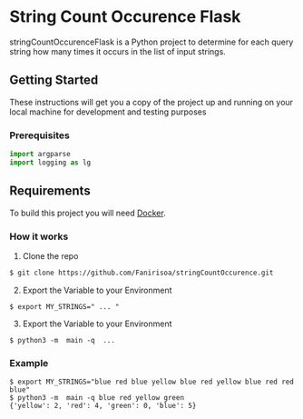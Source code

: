 # String Count Occurence Flask

stringCountOccurenceFlask is a Python project to determine for each query string how many times it occurs in the list of input strings.

## Getting Started

These instructions will get you a copy of the project up and running on your local machine for development and testing purposes

### Prerequisites

```python
import argparse
import logging as lg
```
## Requirements

To build this project you will need [Docker][Docker Install].

### How it works

1. Clone the repo
```sh
$ git clone https://github.com/Fanirisoa/stringCountOccurence.git
```
2. Export the Variable to your Environment
```shell
$ export MY_STRINGS=" ... "
```
3. Export the Variable to your Environment
```shell
$ python3 -m  main -q  ...
```

### Example 

```shell
$ export MY_STRINGS="blue red blue yellow blue red yellow blue red red blue"
$ python3 -m  main -q blue red yellow green
{'yellow': 2, 'red': 4, 'green': 0, 'blue': 5}
```


[Docker Install]:  https://docs.docker.com/install/

